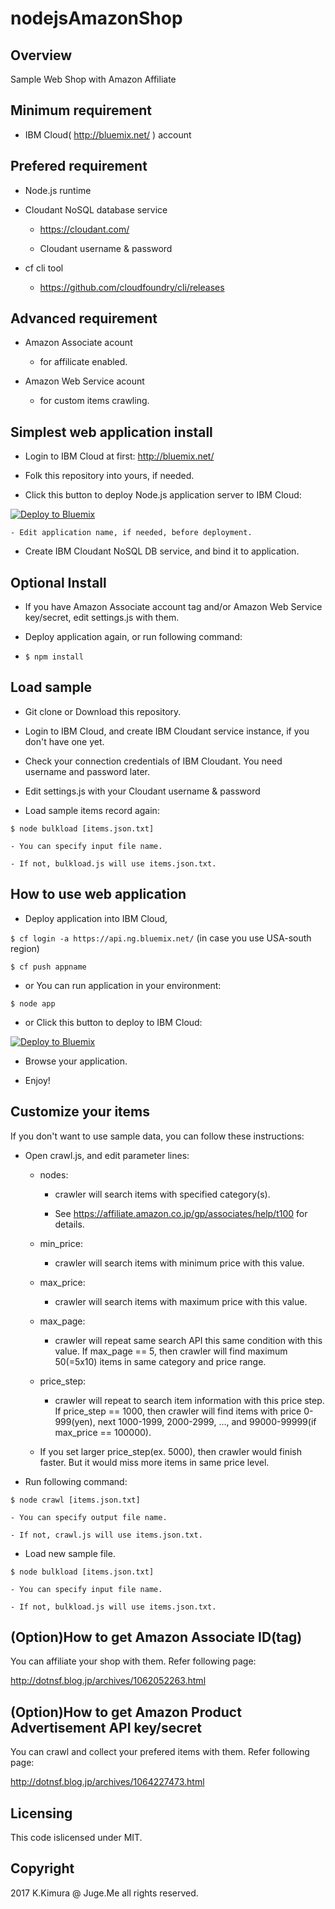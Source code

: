 # nodejsAmazonShop

## Overview

Sample Web Shop with Amazon Affiliate

## Minimum requirement

- IBM Cloud( http://bluemix.net/ ) account

## Prefered requirement

- Node.js runtime

- Cloudant NoSQL database service

    - https://cloudant.com/

    - Cloudant username & password

- cf cli tool

    - https://github.com/cloudfoundry/cli/releases


## Advanced requirement

- Amazon Associate acount

    - for affilicate enabled.

- Amazon Web Service acount

    - for custom items crawling.

## Simplest web application install

- Login to IBM Cloud at first: http://bluemix.net/

- Folk this repository into yours, if needed.

- Click this button to deploy Node.js application server to IBM Cloud:

[![Deploy to Bluemix](https://bluemix.net/deploy/button.png)](https://bluemix.net/deploy?repository=https://github.com/dotnsf/nodejsAmazonShop)

    - Edit application name, if needed, before deployment.

- Create IBM Cloudant NoSQL DB service, and bind it to application.

## Optional Install

- If you have Amazon Associate account tag and/or Amazon Web Service key/secret, edit settings.js with them.

- Deploy application again, or run following command:

- `$ npm install`

## Load sample

- Git clone or Download this repository.

- Login to IBM Cloud, and create IBM Cloudant service instance, if you don't have one yet.

- Check your connection credentials of IBM Cloudant. You need username and password later.

- Edit settings.js with your Cloudant username & password

- Load sample items record again:

`$ node bulkload [items.json.txt]`

    - You can specify input file name.

    - If not, bulkload.js will use items.json.txt.


## How to use web application

- Deploy application into IBM Cloud,

`$ cf login -a https://api.ng.bluemix.net/` (in case you use USA-south region)

`$ cf push appname`

- or You can run application in your environment:

`$ node app`

- or Click this button to deploy to IBM Cloud:

[![Deploy to Bluemix](https://bluemix.net/deploy/button.png)](https://bluemix.net/deploy?repository=https://github.com/dotnsf/nodejsAmazonShop)


- Browse your application.

- Enjoy!


## Customize your items

If you don't want to use sample data, you can follow these instructions:

- Open crawl.js, and edit parameter lines:

    - nodes: 

        * crawler will search items with specified category(s).

        * See https://affiliate.amazon.co.jp/gp/associates/help/t100 for details.

    - min_price: 

        * crawler will search items with minimum price with this value.

    - max_price: 

        * crawler will search items with maximum price with this value.

    - max_page: 

        * crawler will repeat same search API this same condition with this value. If max_page == 5, then crawler will find maximum 50(=5x10) items in same category and price range.

    - price_step: 

        * crawler will repeat to search item information with this price step. If price_step == 1000, then crawler will find items with price 0-999(yen), next 1000-1999, 2000-2999, ..., and 99000-99999(if max_price == 100000).

    - If you set larger price_step(ex. 5000), then crawler would finish faster. But it would miss more items in same price level.

- Run following command:

`$ node crawl [items.json.txt]`

    - You can specify output file name.

    - If not, crawl.js will use items.json.txt.

- Load new sample file.

`$ node bulkload [items.json.txt]`

    - You can specify input file name.

    - If not, bulkload.js will use items.json.txt.

## (Option)How to get Amazon Associate ID(tag)

You can affiliate your shop with them. Refer following page:

http://dotnsf.blog.jp/archives/1062052263.html

## (Option)How to get Amazon Product Advertisement API key/secret

You can crawl and collect your prefered items with them. Refer following page:

http://dotnsf.blog.jp/archives/1064227473.html

## Licensing

This code islicensed under MIT.


## Copyright

2017 K.Kimura @ Juge.Me all rights reserved.



